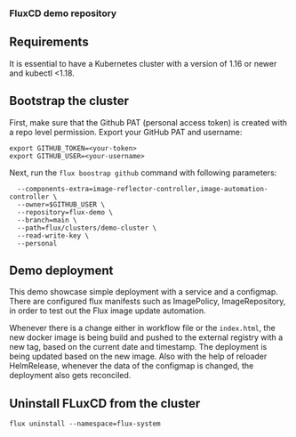 ### FluxCD demo repository

## Requirements
It is essential to have a Kubernetes cluster with a version of 1.16 or newer and kubectl <1.18.
## Bootstrap the cluster

First, make sure that the Github PAT (personal access token) is created with a repo level permission.
Export your GitHub PAT and username:
```
export GITHUB_TOKEN=<your-token>
export GITHUB_USER=<your-username>
```

Next, run the `flux boostrap github` command with following parameters:
```flux bootstrap github \
  --components-extra=image-reflector-controller,image-automation-controller \
  --owner=$GITHUB_USER \
  --repository=flux-demo \
  --branch=main \
  --path=flux/clusters/demo-cluster \
  --read-write-key \
  --personal
  ```

## Demo deployment
This demo showcase simple deployment with a service and a configmap. 
There are configured flux manifests such as ImagePolicy, ImageRepository, in order to test out 
the Flux image update automation.

Whenever there is a change either in workflow file or the `index.html`, the new docker image is being build and pushed
to the external registry with a new tag, based on the current date and timestamp. The deployment is being updated based on the new image.
Also with the help of reloader HelmRelease, whenever the data of the configmap is changed, the deployment also gets
reconciled.

## Uninstall FLuxCD from the cluster
`flux uninstall --namespace=flux-system`